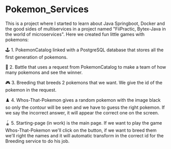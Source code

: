 # Pokemon_Services
This is a project where I started to learn about Java Springboot, Docker and the good sides of multiservices in a project named "FiiPractic, Bytex-Java in the world of microservices". Here we created fun little games with pokemons:

 :joystick:   1. PokemonCatalog linked with a PostgreSQL database that stores all the first generation of pokemons.
    
 :game_die:   2. Battle that uses a request from PokemonCatalog to make a team of how many pokemons and see the winner.
    
 :video_game:  3. Breeding that breeds 2 pokemons that we want. We give the id of the pokemon in the request.
    
 :chess_pawn:  4. Whos-That-Pokemon gives a random pokemon with the image black so only the contour will be seen and we have to guess the right pokemon. If we say the incorrect answer, it will appear the correct one on the screen.
    
   :yo_yo:   5. Starting-page (in work) is the main page. If we want to play the game Whos-That-Pokemon we'll click on the button, if we want to breed them we'll right the names and it will automatic transform in the correct id for the Breeding service to do his job. 

